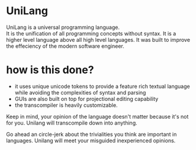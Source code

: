 # UniLang
UniLang is a universal programming language.  
It is the unification of all programming concepts without syntax.
It is a higher level language above all high level languages. 
It was built to improve the effeciency of the modern software engineer.  

# how is this done?  
 - it uses unique unicode tokens to provide a feature rich textual language while avoiding the complexities of syntax and parsing
 - GUIs are also built on top for projectional editing capability
 - the transcompiler is heavily customizable.

Keep in mind, your opinion of the language doesn't matter because it's not for you.
Unilang will transcompile down into anything.  

Go ahead an circle-jerk about the trivialities you think are important in languages.
Unilang will meet your misguided inexperienced opinions.
